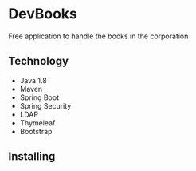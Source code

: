 # DevBooks
Free application to handle the books in the corporation

## Technology
* Java 1.8
* Maven
* Spring Boot
* Spring Security
* LDAP
* Thymeleaf
* Bootstrap

## Installing
